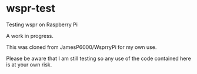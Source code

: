 wspr-test
=========

Testing wspr on Raspberry Pi

A work in progress. 

This was cloned from JamesP6000/WsprryPi for my own use.  

Please be aware that I am still testing so any use of the code contained here
is at your own risk.
